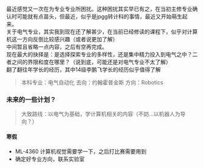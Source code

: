 最近感觉又一次在为专业专业所困扰。这种困扰其实早已有之，在当初主修专业确认时可能就有点苗头，但最近，似乎是jpgg转计科的事情，最近又开始萌生起来。  
关于电气专业，其实我到现在还了解甚少，在当前已经修读的课程下，似乎对计算机这一方向反倒比较感兴趣（或者说更加了解）  
中间暂且省略一点内容，之后有空再完成。  
现在最大的抉择是：是选择探索专业的多样性，还是集中精力投入到电气之中？二者之间的界限和度在哪里？（说到底，可能还是对电气专业不太了解）  
翻了翻往年学长的经历，其中14级李鹏飞学长的经历似乎值得了解  
> 本科专业：电气自动化 去向：约翰霍普金斯 方向：Robotics

### 未来的一些计划？

> 大致路线：以电气为基础，学计算机相关的内容（不妨...以机器人为导向？）

#### 寒假
- ML-4360 计算机视觉需要学一下，之后打比赛需要用到
- 确定好专业方向，联系实验室
  
